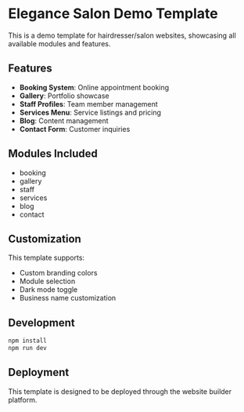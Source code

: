 # Elegance Salon Demo Template

This is a demo template for hairdresser/salon websites, showcasing all available modules and features.

## Features

- **Booking System**: Online appointment booking
- **Gallery**: Portfolio showcase
- **Staff Profiles**: Team member management
- **Services Menu**: Service listings and pricing
- **Blog**: Content management
- **Contact Form**: Customer inquiries

## Modules Included

- booking
- gallery
- staff
- services
- blog
- contact

## Customization

This template supports:
- Custom branding colors
- Module selection
- Dark mode toggle
- Business name customization

## Development

```bash
npm install
npm run dev
```

## Deployment

This template is designed to be deployed through the website builder platform. 